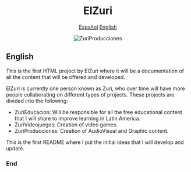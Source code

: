 <div align="center">
  <h1>ElZuri</h1>
  <a href="./README.md">Español</a>
  <a href="./README-en.md">English</a>
  <p><img src="https://imgur.com/00ZfJD6.png" alt="ZuriProducciones"></p>
  </div>

## English
This is the first HTML project by ElZuri where it will be a documentation of all the content that will be offered and developed.

ElZuri is currently one person known as Zuri, who over time will have more people collaborating on different types of projects. These projects are divided into the following:

- ZuriEducacion: Will be responsible for all the free educational content that I will share to improve learning in Latin America.
- ZuriVideojuegos: Creation of video games.
- ZuriProducciones: Creation of AudioVisual and Graphic content.

This is the first README where I put the initial ideas that I will develop and update.

### End
